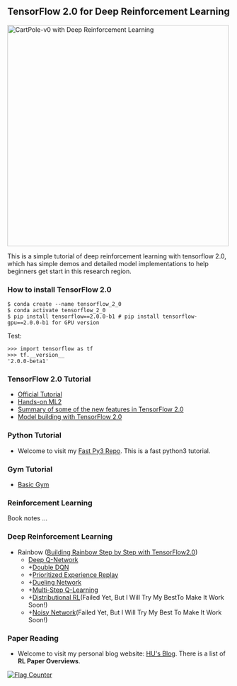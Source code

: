 ## TensorFlow 2.0 for Deep Reinforcement Learning
<img src="https://github.com/Huixxi/TensorFlow2.0-for-Deep-Reinforcement-Learning/blob/master/images/gym_cartpole_v0.gif" title="CartPole-v0 with Deep Reinforcement Learning" width="500" hegiht="313" align=center />
  
This is a simple tutorial of deep reinforcement learning with tensorflow 2.0, which has simple demos and detailed model implementations to help beginners get start in this research region.  

### How to install TensorFlow 2.0
```
$ conda create --name tensorflow_2_0
$ conda activate tensorflow_2_0
$ pip install tensorflow==2.0.0-b1 # pip install tensorflow-gpu==2.0.0-b1 for GPU version
```
Test:
```
>>> import tensorflow as tf
>>> tf.__version__
'2.0.0-beta1'
```

### TensorFlow 2.0 Tutorial
* [Official Tutorial](https://www.tensorflow.org/tutorials/)  
* [Hands-on ML2](https://github.com/ageron/handson-ml2)  
* [Summary of some of the new features in TensorFlow 2.0](https://colab.research.google.com/github/zaidalyafeai/Notebooks/blob/master/TF_2_0.ipynb)  
* [Model building with TensorFlow 2.0](https://colab.research.google.com/drive/17u-pRZJnKN0gO5XZmq8n5A2bKGrfKEUg)  


### Python Tutorial
* Welcome to visit my [Fast Py3 Repo](https://github.com/Huixxi/Fast-Py3). This is a fast python3 tutorial.

### Gym Tutorial
* [Basic Gym](https://github.com/Huixxi/TensorFlow2.0-for-Deep-Reinforcement-Learning/blob/master/tutorial_blogs/gym_tutorial.md)

### Reinforcement Learning
Book notes ...

### Deep Reinforcement Learning
* Rainbow
([Building Rainbow Step by Step with TensorFlow2.0](https://github.com/Huixxi/TensorFlow2.0-for-Deep-Reinforcement-Learning/blob/master/tutorial_blogs/Building_Rainbow_Step_by_Step_with_TensorFlow2.0.md))
  * [Deep Q-Network](https://github.com/Huixxi/TensorFlow2.0-for-Deep-Reinforcement-Learning/blob/master/01_dqn.py)
  * +[Double DQN](https://github.com/Huixxi/TensorFlow2.0-for-Deep-Reinforcement-Learning/blob/master/02_ddqn.py)
  * +[Prioritized Experience Replay](https://github.com/Huixxi/TensorFlow2.0-for-Deep-Reinforcement-Learning/blob/master/03_priority_replay.py) 
  * +[Dueling Network](https://github.com/Huixxi/TensorFlow2.0-for-Deep-Reinforcement-Learning/blob/master/04_dueling.py)
  * +[Multi-Step Q-Learning](https://github.com/Huixxi/TensorFlow2.0-for-Deep-Reinforcement-Learning/blob/master/05_multistep_td.py)
  * +[Distributional RL](https://github.com/Huixxi/TensorFlow2.0-for-Deep-Reinforcement-Learning/blob/master/06_distributional_rl.py)(Failed Yet, But I Will Try My BestTo Make It Work Soon!)
  * +[Noisy Network](https://github.com/Huixxi/TensorFlow2.0-for-Deep-Reinforcement-Learning/blob/master/07_noisynet.py)(Failed Yet, But I Will Try My Best To Make It Work Soon!)

### Paper Reading
* Welcome to visit my personal blog website: [HU's Blog](https://www.cycygogo.cn/). There is a list of **RL Paper Overviews**. 

<a href="https://info.flagcounter.com/0GdE"><img src="https://s11.flagcounter.com/count2/0GdE/bg_FFFFFF/txt_000000/border_CCCCCC/columns_2/maxflags_10/viewers_0/labels_0/pageviews_0/flags_0/percent_0/" alt="Flag Counter" border="0"></a>
